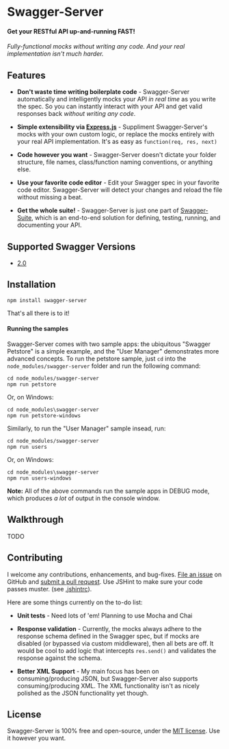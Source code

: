 Swagger-Server
============================
#### Get your RESTful API up-and-running __FAST!__ 

_Fully-functional mocks without writing any code. And your real implementation isn't much harder._


Features
--------------------------
* __Don't waste time writing boilerplate code__ - 
Swagger-Server automatically and intelligently mocks your API _in real time_ as you write the spec.  So you can instantly interact with your API and get valid responses back _without writing any code_.

* __Simple extensibility via [Express.js](http://expressjs.com)__ - 
Suppliment Swagger-Server's mocks with your own custom logic, or replace the mocks entirely with your real API implementation.  It's as easy as `function(req, res, next)`

* __Code however you want__ - 
Swagger-Server doesn't dictate your folder structure, file names, class/function naming conventions, or anything else.

* __Use your favorite code editor__ -
Edit your Swagger spec in your favorite code editor. Swagger-Server will detect your changes and reload the file without missing a beat.

* __Get the whole suite!__ - 
Swagger-Server is just one part of [Swagger-Suite](https://github.com/BigstickCarpet/swagger-suite), which is an end-to-end solution for defining, testing, running, and documenting your API.


Supported Swagger Versions
--------------------------
* [2.0](http://github.com/reverb/swagger-spec/blob/master/versions/2.0.md)


Installation
--------------------------

    npm install swagger-server

That's all there is to it!

#### Running the samples
Swagger-Server comes with two sample apps: the ubiquitous "Swagger Petstore" is a simple example, and the "User Manager" demonstrates more advanced concepts.  To run the petstore sample, just `cd` into the `node_modules/swagger-server` folder and run the following command:

    cd node_modules/swagger-server
    npm run petstore

Or, on Windows:

    cd node_modules\swagger-server
    npm run petstore-windows
    
Similarly, to run the "User Manager" sample insead, run:

    cd node_modules/swagger-server
    npm run users
    
Or, on Windows: 

    cd node_modules\swagger-server
    npm run users-windows

__Note:__ All of the above commands run the sample apps in DEBUG mode, which produces _a lot_ of output in the console window.  


Walkthrough
--------------------------
TODO


Contributing
--------------------------
I welcome any contributions, enhancements, and bug-fixes.  [File an issue](https://github.com/BigstickCarpet/swagger-server/issues) on GitHub and [submit a pull request](https://github.com/BigstickCarpet/swagger-server/pulls).  Use JSHint to make sure your code passes muster.  (see [.jshintrc](.jshintrc)).

Here are some things currently on the to-do list:

* __Unit tests__ - Need lots of 'em! Planning to use Mocha and Chai

* __Response validation__ - Currently, the mocks always adhere to the response schema defined in the Swagger spec, but if mocks are disabled (or bypassed via custom middleware), then all bets are off.  It would be cool to add logic that intercepts `res.send()` and validates the response against the schema.

* __Better XML Support__ - My main focus has been on consuming/producing JSON, but Swagger-Server also supports consuming/producing XML.  The XML functionality isn't as nicely polished as the JSON functionality yet though.


License
--------------------------
Swagger-Server is 100% free and open-source, under the [MIT license](LICENSE). Use it however you want. 